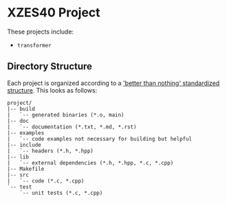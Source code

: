 # XZES40 Project

These projects include:

- `transformer`

## Directory Structure

Each project is organized according to a ['better than nothing' standardized structure][cpp-project].
This looks as follows:

```
project/
|-- build
|   `-- generated binaries (*.o, main)
|-- doc
|   `-- documentation (*.txt, *.md, *.rst)
|-- examples
|   `-- code examples not necessary for building but helpful
|-- include
|   `-- headers (*.h, *.hpp)
|-- lib
|   `-- external dependencies (*.h, *.hpp, *.c, *.cpp)
|-- Makefile
|-- src
|   `-- code (*.c, *.cpp)
`-- test
    `-- unit tests (*.c, *.cpp)
```

[cpp-project]: http://stackoverflow.com/questions/10782554/how-to-organize-a-c-project#10782577
